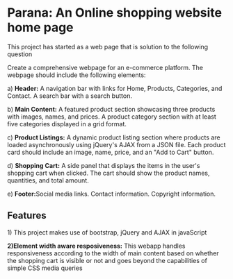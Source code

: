<h1>Parana: An Online shopping website home page </h1>
<p>This project has started as a web page that is solution to the following question</p>
<p> Create a comprehensive webpage for an e-commerce platform. The webpage should include the following elements:</p>
<p>a) <b>Header:</b> A navigation bar with links for Home, Products, Categories, and Contact. A search bar with a search button.</p>
<p>b) <b>Main Content:</b> A featured product section showcasing three products with images, names, and prices. A product category section with at least five categories displayed in a grid format.</p>
<p>c) <b>Product Listings:</b> A dynamic product listing section where products are loaded asynchronously using jQuery's AJAX from a JSON file. Each product card should include an image, name, price, and an "Add to Cart" button.</p>
<p>d) <b>Shopping Cart:</b> A side panel that displays the items in the user's shopping cart when clicked. The cart should show the product names, quantities, and total amount.</p>
<p>e) <b>Footer:</b>Social media links. Contact information. Copyright information.</p>

<h2>Features</h2>
<p>1) This project makes use of bootstrap, jQuery and AJAX in javaScript</p>
<p><b>2)Element width aware resposiveness:</b> This webapp handles responsiveness according to the width of main content based on whether the shopping cart is visible or not and goes beyond the capabilities of simple CSS media queries</p>
